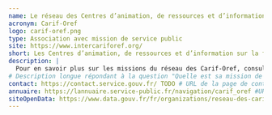 ```yaml
---
name: Le réseau des Centres d’animation, de ressources et d’information sur la formation (Carif) et des Observatoires régionaux de l’emploi et de la formation (Oref)
acronym: Carif-Oref
logo: carif-oref.png
type: Association avec mission de service public
site: https://www.intercariforef.org/
short: Les Centres d’animation, de ressources et d’information sur la formation (Carif) et des Observatoires régionaux de l’emploi et de la formation (Oref) sont portés par l’État et les Régions et impliquent les partenaires sociaux. Ils sont principalement financés par l’État et les Conseils régionaux dans le cadre des Contrats de Plan.   # Description courte répondant à la question "Qu'est ce que le «fournisseur de données» ?"
description: |
  Pour en savoir plus sur les missions du réseau des Carif-Oref, consultez <External href="https://www.intercariforef.org/lassociation-intercariforef">le site</External>.
# Description longue répondant à la question "Quelle est sa mission de service public ?"
contact: https://contact.service.gouv.fr/ TODO # URL de la page de contact du fournisseur.
annuaire: https://lannuaire.service-public.fr/navigation/carif_oref #URL vers l'annuaire du service public
siteOpenData: https://www.data.gouv.fr/fr/organizations/reseau-des-carif-oref/ # URL du site dédié à l'OpenData du fournisseur de données, peut renvoyer vers le site data.gouv
---
```

